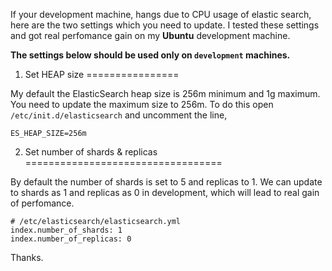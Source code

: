 If your development machine, hangs due to CPU usage of elastic search, here are the two settings which you need to update. I tested these settings and got real perfomance gain on my **Ubuntu** development machine.

**The settings below should be used only on `development` machines.**

1. Set HEAP size
================

My default the ElasticSearch heap size is 256m minimum and 1g maximum. You need to update the maximum size to 256m. To do this open `/etc/init.d/elasticsearch` and uncomment the line,

    ES_HEAP_SIZE=256m

2. Set number of shards & replicas
==================================

By default the number of shards is set to 5 and replicas to 1. We can update to shards as 1 and replicas as 0 in development, which will lead to real gain of perfomance.

    # /etc/elasticsearch/elasticsearch.yml
    index.number_of_shards: 1
    index.number_of_replicas: 0

Thanks.
